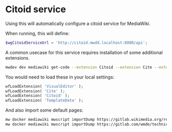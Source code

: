 # Citoid service

Using this will automatically configure a citoid service for MediaWiki.

When running, this will define:

```php
$wgCitoidServiceUrl = 'http://citoid.mwdd.localhost:8080/api';
```

A common usecase for this service requires installation of some additional extensions.

```sh
mwdev dev mediawiki get-code --extension Citoid --extension Cite --extension VisualEditor --extension TemplateData
```

You would need to load these in your local settings:

```php
wfLoadExtension( 'VisualEditor' );
wfLoadExtension( 'Cite' );
wfLoadExtension( 'Citoid' );
wfLoadExtension( 'TemplateData' );
```

And also import some default pages:

```sh
mw docker mediawiki mwscript importDump https://gitlab.wikimedia.org/repos/ci-tools/patchdemo/-/raw/bc3e798b6bbbc3354d8b957456b87a50c8150853/pages/extensions-Citoid.xml
mw docker mediawiki mwscript importDump https://gitlab.com/wmde/technical-wishes/docker-dev/-/raw/c40990e67e293fa2026a2c67c9963fe3a1b2608a/modules/Citoid/xml-dumps/Citoid-templates.xml
```